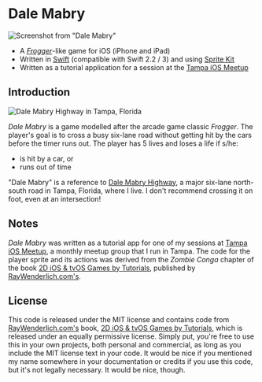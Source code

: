 # Dale Mabry
![Screenshot from "Dale Mabry"](http://www.globalnerdy.com/wordpress/wp-content/uploads/2016/06/dale-mabry.jpg)

* A *[Frogger](https://en.wikipedia.org/wiki/Frogger)*-like game for iOS (iPhone and iPad)
* Written in [Swift](https://developer.apple.com/library/ios/documentation/Swift/Conceptual/Swift_Programming_Language/) (compatible with Swift 2.2 / 3) and using [Sprite Kit](https://developer.apple.com/spritekit/)
* Written as a tutorial application for a session at the [Tampa iOS Meetup](http://www.meetup.com/Tampa-iOS-Meetup/)

## Introduction
![Dale Mabry Highway in Tampa, Florida](http://www.globalnerdy.com/wordpress/wp-content/uploads/2016/06/dale-mabry-highway.jpg)

*Dale Mabry* is a game modelled after the arcade game classic *Frogger*. The player's goal is to cross a busy six-lane road without
getting hit by the cars before the timer runs out. The player has 5 lives and loses a life if s/he:

* is hit by a car, or
* runs out of time

"Dale Mabry" is a reference to [Dale Mabry Highway](https://en.wikipedia.org/wiki/Dale_Mabry_Highway), a major six-lane north-south road
in Tampa, Florida, where I live. I don't recommend crossing it on foot, even at an intersection!

## Notes
*Dale Mabry* was written as a tutorial app for one of my sessions at [Tampa iOS Meetup](http://www.meetup.com/Tampa-iOS-Meetup/), 
a monthly meetup group that I run in Tampa. The code for the player sprite and its actions was derived from the *Zombie Conga* chapter
of the book [2D iOS & tvOS Games by Tutorials](https://www.raywenderlich.com/store/2d-ios-tvos-games-by-tutorials), published by
[RayWenderlich.com's](https://www.raywenderlich.com/).

## License
This code is released under the MIT license and contains code from [RayWenderlich.com's](https://www.raywenderlich.com/) book, 
[2D iOS & tvOS Games by Tutorials](https://www.raywenderlich.com/store/2d-ios-tvos-games-by-tutorials), which is released under an
equally permissive license. Simply put, you're free to use this in your own projects, both personal and commercial, as long as 
you include the MIT license text in your code. It would be nice if you mentioned my name somewhere in your documentation or credits if 
you use this code, but it's not legally necessary. It would be nice, though.

